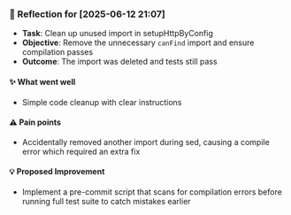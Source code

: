 ### :book: Reflection for [2025-06-12 21:07]
  - **Task**: Clean up unused import in setupHttpByConfig
  - **Objective**: Remove the unnecessary `canFind` import and ensure compilation passes
  - **Outcome**: The import was deleted and tests still pass

#### :sparkles: What went well
  - Simple code cleanup with clear instructions

#### :warning: Pain points
  - Accidentally removed another import during sed, causing a compile error which required an extra fix

#### :bulb: Proposed Improvement
  - Implement a pre-commit script that scans for compilation errors before running full test suite to catch mistakes earlier

